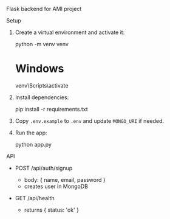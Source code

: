 Flask backend for AMI project

Setup

1. Create a virtual environment and activate it:

   python -m venv venv
   # Windows
   venv\Scripts\activate

2. Install dependencies:

   pip install -r requirements.txt

3. Copy `.env.example` to `.env` and update `MONGO_URI` if needed.

4. Run the app:

   python app.py

API

- POST /api/auth/signup
  - body: { name, email, password }
  - creates user in MongoDB

- GET /api/health
  - returns { status: 'ok' }

